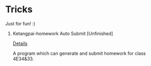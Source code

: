 # Tricks
Just for fun! :)



1. Ketangpai-homework Auto Submit [Unfinished]

   [Details](ketangpai/README.md)

   A program which can generate and submit homework for class 4E34&33.

   ​